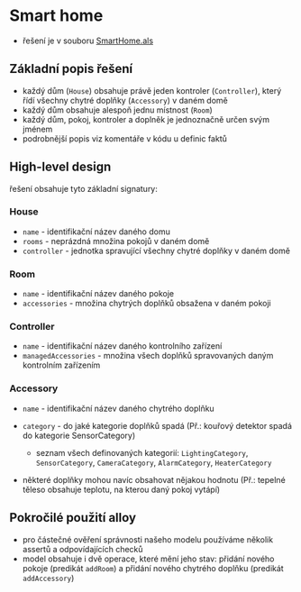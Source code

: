# Smart home

- řešení je v souboru [SmartHome.als](SmartHome.als)


## Základní popis řešení
- každý dům (`House`) obsahuje právě jeden kontroler (`Controller`), který řídí všechny chytré doplňky (`Accessory`) v daném domě
- každý dům obsahuje alespoň jednu místnost (`Room`)
- každý dům, pokoj, kontroler a doplněk je jednoznačně určen svým jménem
- podrobnější popis viz komentáře v kódu u definic faktů

## High-level design
řešení obsahuje tyto základní signatury:

### House
- `name` - identifikační název daného domu
- `rooms` - neprázdná množina pokojů v daném domě
- `controller` - jednotka spravující všechny chytré doplňky v daném domě

### Room
- `name` - identifikační název daného pokoje
- `accessories` - množina chytrých doplňků obsažena v daném pokoji

### Controller
- `name` - identifikační název daného kontrolního zařízení
- `managedAccessories` - množina všech doplňků spravovaných daným kontrolním zařízením

### Accessory
- `name` - identifikační název daného chytrého doplňku
- `category` - do jaké kategorie doplňků spadá (Př.: kouřový detektor spadá do kategorie SensorCategory)

    - seznam všech definovaných kategorií: `LightingCategory`, `SensorCategory`, `CameraCategory`, `AlarmCategory`, `HeaterCategory`
- některé doplňky mohou navíc obsahovat nějakou hodnotu (Př.: tepelné těleso obsahuje teplotu, na kterou daný pokoj vytápí)


## Pokročilé použití alloy
- pro částečné ověření správnosti našeho modelu používáme několik assertů a odpovídajících checků
- model obsahuje i dvě operace, které mění jeho stav: přidání nového pokoje (predikát `addRoom`) a přidání nového chytrého doplňku (predikát `addAccessory`)

